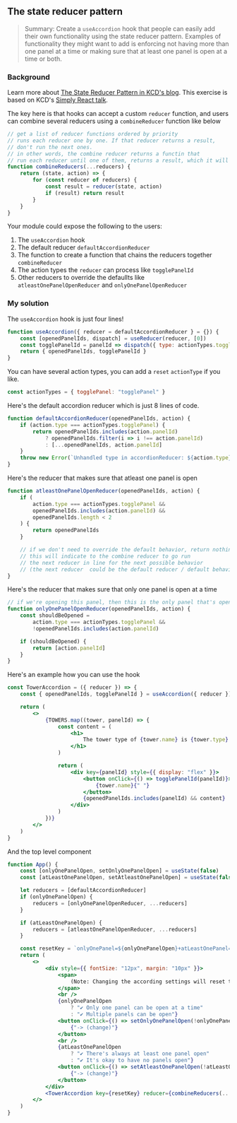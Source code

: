 ## The state reducer pattern

> Summary: Create a `useAccordion` hook that people can easily add their own functionality using the state reducer pattern. Examples of functionality they might want to add is enforcing not having more than one panel at a time or making sure that at least one panel is open at a time or both.

### Background

Learn more about [The State Reducer Pattern in KCD's blog](https://kentcdodds.com/blog/the-state-reducer-pattern-with-react-hooks).
This exercise is based on KCD's [Simply React talk](https://github.com/kentcdodds/simply-react).

The key here is that hooks can accept a custom `reducer` function, and users can combine several reducers using a `combineReducer` function like below

```js
// get a list of reducer functions ordered by priority
// runs each reducer one by one. If that reducer returns a result,
// don't run the next ones.
// in other words, the combine reducer returns a functin that
// run each reducer until one of them, returns a result, which it will then return
function combineReducers(...reducers) {
    return (state, action) => {
        for (const reducer of reducers) {
            const result = reducer(state, action)
            if (result) return result
        }
    }
}
```

Your module could expose the following to the users:

1. The `useAccordion` hook
2. The default reducer `defaultAccordionReducer`
3. The function to create a function that chains the reducers together `combineReducer`
4. The action types the `reducer` can process like `togglePanelId`
5. Other reducers to override the defaullts like ` atleastOnePanelOpenReducer` and `onlyOnePanelOpenReducer`

### My solution

The `useAccordion` hook is just four lines!

```js
function useAccordion({ reducer = defaultAccordionReducer } = {}) {
    const [openedPanelIds, dispatch] = useReducer(reducer, [0])
    const togglePanelId = panelId => dispatch({ type: actionTypes.togglePanel, panelId })
    return { openedPanelIds, togglePanelId }
}
```

You can have several action types, you can add a `reset` `actionType` if you like.

```js
const actionTypes = { togglePanel: "togglePanel" }
```

Here's the default accordion reducer which is just 8 lines of code.

```js
function defaultAccordionReducer(openedPanelIds, action) {
    if (action.type === actionTypes.togglePanel) {
        return openedPanelIds.includes(action.panelId)
            ? openedPanelIds.filter(i => i !== action.panelId)
            : [...openedPanelIds, action.panelId]
    }
    throw new Error(`Unhandled type in accordionReducer: ${action.type}`)
}
```

Here's the reducer that makes sure that atleast one panel is open

```js
function atleastOnePanelOpenReducer(openedPanelIds, action) {
    if (
        action.type === actionTypes.togglePanel &&
        openedPanelIds.includes(action.panelId) &&
        openedPanelIds.length < 2
    ) {
        return openedPanelIds
    }

    // if we don't need to override the default behavior, return nothing
    // this will indicate to the combine reducer to go run
    // the next reducer in line for the next possible behavior
    // (the next reducer  could be the default reducer / default behavior)
}
```

Here's the reducer that makes sure that only one panel is open at a time

```js
// if we're opening this panel, then this is the only panel that's open
function onlyOnePanelOpenReducer(openedPanelIds, action) {
    const shouldBeOpened =
        action.type === actionTypes.togglePanel &&
        !openedPanelIds.includes(action.panelId)

    if (shouldBeOpened) {
        return [action.panelId]
    }
}
```

Here's an example how you can use the hook

```jsx
const TowerAccordion = ({ reducer }) => {
    const { openedPanelIds, togglePanelId } = useAccordion({ reducer })

    return (
        <>
            {TOWERS.map((tower, panelId) => {
                const content = (
                    <h1>
                        The tower type of {tower.name} is {tower.type}
                    </h1>
                )

                return (
                    <div key={panelId} style={{ display: "flex" }}>
                        <button onClick={() => togglePanelId(panelId)}>
                            {tower.name}{" "}
                        </button>
                        {openedPanelIds.includes(panelId) && content}
                    </div>
                )
            })}
        </>
    )
}
```

And the top level component

```jsx
function App() {
    const [onlyOnePanelOpen, setOnlyOnePanelOpen] = useState(false)
    const [atLeastOnePanelOpen, setAtleastOnePanelOpen] = useState(false)

    let reducers = [defaultAccordionReducer]
    if (onlyOnePanelOpen) {
        reducers = [onlyOnePanelOpenReducer, ...reducers]
    }

    if (atLeastOnePanelOpen) {
        reducers = [atleastOnePanelOpenReducer, ...reducers]
    }

    const resetKey = `onlyOnePanel=${onlyOnePanelOpen}+atLeastOnePanel=${atLeastOnePanelOpen}`
    return (
        <>
            <div style={{ fontSize: "12px", margin: "10px" }}>
                <span>
                    (Note: Changing the according settings will reset the accordion state)
                </span>
                <br />
                {onlyOnePanelOpen
                    ? "✔ Only one panel can be open at a time"
                    : "✔ Multiple panels can be open"}
                <button onClick={() => setOnlyOnePanelOpen(!onlyOnePanelOpen)}>
                    {"-> (change)"}
                </button>
                <br />
                {atLeastOnePanelOpen
                    ? "✔ There's always at least one panel open"
                    : "✔ It's okay to have no panels open"}
                <button onClick={() => setAtleastOnePanelOpen(!atLeastOnePanelOpen)}>
                    {"-> (change)"}
                </button>
            </div>
            <TowerAccordion key={resetKey} reducer={combineReducers(...reducers)} />
        </>
    )
}
```
